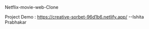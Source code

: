 Netflix-movie-web-Clone


Project Demo : https://creative-sorbet-96d1b6.netlify.app/ 
--Ishita Prabhakar
